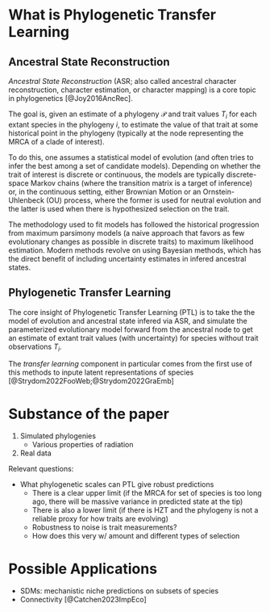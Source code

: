 

# What is Phylogenetic Transfer Learning


## Ancestral State Reconstruction 

_Ancestral State Reconstruction_ (ASR; also called ancestral character
reconstruction, character estimation, or character mapping) is a core topic in
phylogenetics [@Joy2016AncRec]. 

The goal is, given an estimate of a phylogeny $\mathcal{P}$ and trait values
$T_i$ for each extant species in the phylogeny $i$, to estimate the value of that
trait at some historical point in the phylogeny (typically at the node
representing the MRCA of a clade of interest).

To do this, one assumes a statistical model of evolution (and often tries to
infer the best among a set of candidate models).  Depending on whether the trait
of interest is discrete or continuous, the models are typically discrete-space
Markov chains (where the transition matrix is a target of inference) or, in the
continuous setting, either Brownian Motion or an Ornstein-Uhlenbeck (OU)
process, where the former is used for neutral evolution and the latter is used
when there is hypothesized selection on the trait. 

The methodology used to fit models has followed the historical progression from
maximum parsimony models (a naive approach that favors as few evolutionary
changes as possible in discrete traits) to maximum likelihood estimation. Modern
methods revolve on using Bayesian methods, which has the direct benefit of
including uncertainty estimates in infered ancestral states. 



## Phylogenetic Transfer Learning

The core insight of Phylogenetic Transfer Learning (PTL) is to take the
the model of evolution and ancestral state infered via ASR, and
simulate the parameterized evolutionary model forward from the ancestral node to
get an estimate of extant trait values (with uncertainty) for species without
trait observations $T_i$.  

The _transfer learning_ component in particular comes from the first use of this
methods to inpute latent representations of species [@Strydom2022FooWeb;@Strydom2022GraEmb]


# Substance of the paper

1. Simulated phylogenies
    -   Various properties of radiation
2. Real data 

Relevant questions:
- What phylogenetic scales can PTL give robust predictions
    - There is a clear upper limit (if the MRCA for set of species is too long
      ago, there will be massive variance in predicted state at the tip)
    - There is also a lower limit (if there is HZT and the phylogeny is not a
      reliable proxy for how traits are evolving)
    - Robustness to noise is trait measurements?
    - How does this very w/ amount and different types of selection 



# Possible Applications

- SDMs: mechanistic niche predictions on subsets of species 
- Connectivity [@Catchen2023ImpEco]
